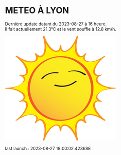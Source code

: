 # METEO À LYON

Dernière update datant du 2023-08-27 à 16 heure.  
Il fait actuellement 21.3°C et le vent souffle à 12.8 km/h.      

![](./.github/sun.png)

last launch : 2023-08-27 18:00:02.423688

